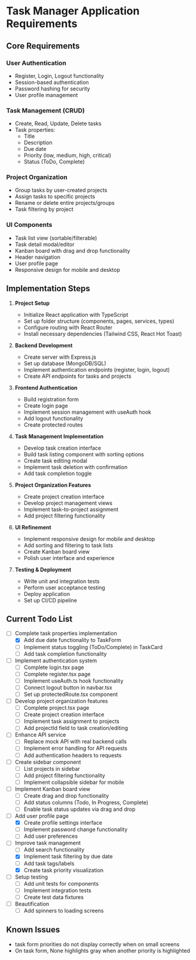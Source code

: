 # Task Manager Application Requirements

## Core Requirements

### User Authentication
- Register, Login, Logout functionality
- Session-based authentication
- Password hashing for security
- User profile management

### Task Management (CRUD)
- Create, Read, Update, Delete tasks
- Task properties:
  - Title
  - Description
  - Due date
  - Priority (low, medium, high, critical)
  - Status (ToDo, Complete)

### Project Organization
- Group tasks by user-created projects
- Assign tasks to specific projects
- Rename or delete entire projects/groups
- Task filtering by project

### UI Components
- Task list view (sortable/filterable)
- Task detail modal/editor
- Kanban board with drag and drop functionality
- Header navigation
- User profile page
- Responsive design for mobile and desktop

## Implementation Steps

1. **Project Setup**
   - Initialize React application with TypeScript
   - Set up folder structure (components, pages, services, types)
   - Configure routing with React Router
   - Install necessary dependencies (Tailwind CSS, React Hot Toast)

2. **Backend Development**
   - Create server with Express.js
   - Set up database (MongoDB/SQL)
   - Implement authentication endpoints (register, login, logout)
   - Create API endpoints for tasks and projects

3. **Frontend Authentication**
   - Build registration form
   - Create login page
   - Implement session management with useAuth hook
   - Add logout functionality
   - Create protected routes

4. **Task Management Implementation**
   - Develop task creation interface
   - Build task listing component with sorting options
   - Create task editing modal
   - Implement task deletion with confirmation
   - Add task completion toggle

5. **Project Organization Features**
   - Create project creation interface
   - Develop project management views
   - Implement task-to-project assignment
   - Add project filtering functionality

6. **UI Refinement**
   - Implement responsive design for mobile and desktop
   - Add sorting and filtering to task lists
   - Create Kanban board view
   - Polish user interface and experience

7. **Testing & Deployment**
   - Write unit and integration tests
   - Perform user acceptance testing
   - Deploy application
   - Set up CI/CD pipeline

## Current Todo List

- [ ] Complete task properties implementation
  - [x] Add due date functionality to TaskForm
  - [ ] Implement status toggling (ToDo/Complete) in TaskCard
  - [ ] Add task completion functionality

- [ ] Implement authentication system
  - [ ] Complete login.tsx page
  - [ ] Complete register.tsx page
  - [ ] Implement useAuth.ts hook functionality
  - [ ] Connect logout button in navbar.tsx
  - [ ] Set up protectedRoute.tsx component

- [ ] Develop project organization features
  - [ ] Complete project.tsx page
  - [ ] Create project creation interface
  - [ ] Implement task assignment to projects
  - [ ] Add projectId field to task creation/editing

- [ ] Enhance API service
  - [ ] Replace mock API with real backend calls
  - [ ] Implement error handling for API requests
  - [ ] Add authentication headers to requests

- [ ] Create sidebar component
  - [ ] List projects in sidebar
  - [ ] Add project filtering functionality
  - [ ] Implement collapsible sidebar for mobile

- [ ] Implement Kanban board view
  - [ ] Create drag and drop functionality
  - [ ] Add status columns (Todo, In Progress, Complete)
  - [ ] Enable task status updates via drag and drop

- [ ] Add user profile page
  - [x] Create profile settings interface
  - [ ] Implement password change functionality
  - [ ] Add user preferences

- [ ] Improve task management
  - [ ] Add search functionality
  - [x] Implement task filtering by due date
  - [ ] Add task tags/labels
  - [x] Create task priority visualization

- [ ] Setup testing
  - [ ] Add unit tests for components
  - [ ] Implement integration tests
  - [ ] Create test data fixtures

- [ ] Beautification
  - [ ] Add spinners to loading screens

## Known Issues
 - task form priorities do not display correctly when on small screens
 - On task form, None highlights gray when another priority is highlighted